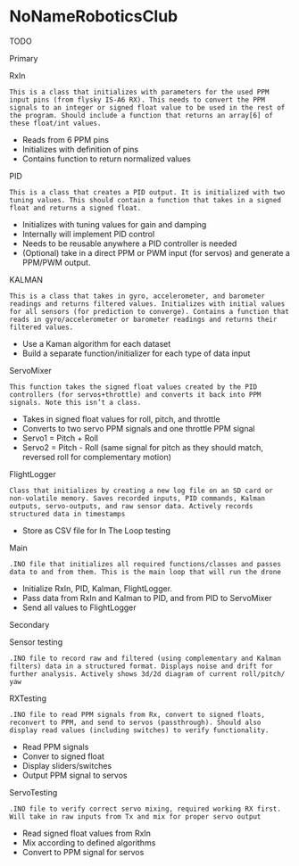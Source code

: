 # NoNameRoboticsClub


TODO

Primary

RxIn

	This is a class that initializes with parameters for the used PPM input pins (from flysky IS-A6 RX). This needs to convert the PPM signals to an integer or signed float value to be used in the rest of the program. Should include a function that returns an array[6] of these float/int values.
* Reads from 6 PPM pins
* Initializes with definition of pins
* Contains function to return normalized values

PID

	This is a class that creates a PID output. It is initialized with two tuning values. This should contain a function that takes in a signed float and returns a signed float. 
* Initializes with tuning values for gain and damping
* Internally will implement PID control
* Needs to be reusable anywhere a PID controller is needed
* (Optional) take in a direct PPM or PWM input (for servos) and generate a PPM/PWM output.

KALMAN

	This is a class that takes in gyro, accelerometer, and barometer readings and returns filtered values. Initializes with initial values for all sensors (for prediction to converge). Contains a function that reads in gyro/accelerometer or barometer readings and returns their filtered values.
* Use a Kaman algorithm for each dataset
* Build a separate function/initializer for each type of data input 

ServoMixer

	This function takes the signed float values created by the PID controllers (for servos+throttle) and converts it back into PPM signals. Note this isn’t a class.
* Takes in signed float values for roll, pitch, and throttle
* Converts to two servo PPM signals and one throttle PPM signal
* Servo1 = Pitch + Roll
* Servo2 = Pitch - Roll (same signal for pitch as they should match, reversed roll for complementary motion)

FlightLogger

	Class that initializes by creating a new log file on an SD card or non-volatile memory. Saves recorded inputs, PID commands, Kalman outputs, servo-outputs, and raw sensor data. Actively records structured data in timestamps
* Store as CSV file for In The Loop testing

Main

	.INO file that initializes all required functions/classes and passes data to and from them. This is the main loop that will run the drone
* Initialize RxIn, PID, Kalman, FlightLogger.
* Pass data from RxIn and Kalman to PID, and from PID to ServoMixer
* Send all values to FlightLogger


Secondary

Sensor testing

	.INO file to record raw and filtered (using complementary and Kalman filters) data in a structured format. Displays noise and drift for further analysis. Actively shows 3d/2d diagram of current roll/pitch/ yaw


RXTesting

	.INO file to read PPM signals from Rx, convert to signed floats, reconvert to PPM, and send to servos (passthrough). Should also display read values (including switches) to verify functionality.
* Read PPM signals
* Conver to signed float
* Display sliders/switches
* Output PPM signal to servos

ServoTesting

	.INO file to verify correct servo mixing, required working RX first. Will take in raw inputs from Tx and mix for proper servo output
* Read signed float values from RxIn
* Mix according to defined algorithms
* Convert to PPM signal for servos


